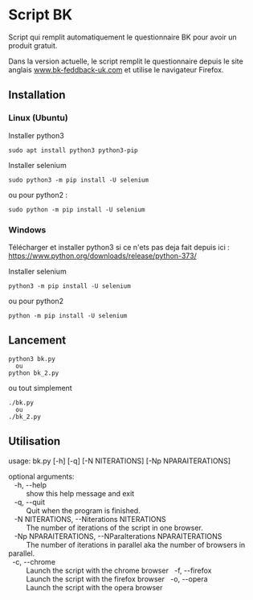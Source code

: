 # Script BK

Script qui remplit automatiquement le questionnaire BK pour avoir un produit gratuit.

Dans la version actuelle, le script remplit le questionnaire depuis le site anglais www.bk-feddback-uk.com et utilise le navigateur Firefox.

## Installation

### Linux (Ubuntu)

Installer python3

```
sudo apt install python3 python3-pip
```

Installer selenium

```
sudo python3 -m pip install -U selenium
```
ou pour python2 :
```
sudo python -m pip install -U selenium
```
### Windows
Télécharger et installer python3 si ce n'ets pas deja fait depuis ici :
https://www.python.org/downloads/release/python-373/

Installer selenium
```
python3 -m pip install -U selenium
```
ou pour python2
```
python -m pip install -U selenium
```
## Lancement
```
python3 bk.py
  ou
python bk_2.py
```

ou tout simplement

```
./bk.py
  ou
./bk_2.py
```
## Utilisation
usage: bk.py [-h] [-q] [-N NITERATIONS] [-Np NPARAITERATIONS]

optional arguments:  
 &nbsp;&nbsp; -h, --help          
 &nbsp;&nbsp;&nbsp;&nbsp;&nbsp;&nbsp;&nbsp;&nbsp;   show this help message and exit  
 &nbsp;&nbsp; -q, --quit            
 &nbsp;&nbsp;&nbsp;&nbsp;&nbsp;&nbsp;&nbsp;&nbsp;   Quit when the program is finished.  
 &nbsp;&nbsp; -N NITERATIONS, --Niterations NITERATIONS  
 &nbsp;&nbsp;&nbsp;&nbsp;&nbsp;&nbsp;&nbsp;&nbsp; The number of iterations of the script in one browser.  
 &nbsp;&nbsp; -Np NPARAITERATIONS, --NParaIterations NPARAITERATIONS  
 &nbsp;&nbsp;&nbsp;&nbsp;&nbsp;&nbsp;&nbsp;&nbsp; The number of iterations in parallel aka the number of browsers in parallel.  
  &nbsp;&nbsp;-c, --chrome          
 &nbsp;&nbsp;&nbsp;&nbsp;&nbsp;&nbsp;&nbsp;&nbsp; Launch the script with the chrome browser
  &nbsp;&nbsp;-f, --firefox         
 &nbsp;&nbsp;&nbsp;&nbsp;&nbsp;&nbsp;&nbsp;&nbsp; Launch the script with the firefox browser
  &nbsp;&nbsp;-o, --opera           
 &nbsp;&nbsp;&nbsp;&nbsp;&nbsp;&nbsp;&nbsp;&nbsp; Launch the script with the opera browser
